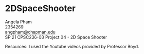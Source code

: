 # 2DSpaceShooter

Angela Pham  
2354269  
angpham@chapman.edu  
SP 21 CPSC236-03
Project 04 - 2D Space Shooter

Resources: I used the Youtube videos provided by Professor Boyd.

